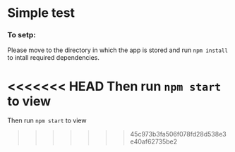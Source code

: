 # Simple test
### To setp:
Please move to the directory in which the app is stored and run ```npm install``` to intall required dependencies.

<<<<<<< HEAD
Then run ```npm start``` to view 
=======
Then run ```npm start``` to view 
>>>>>>> 45c973b3fa506f078fd28d538e3e40af62735be2
